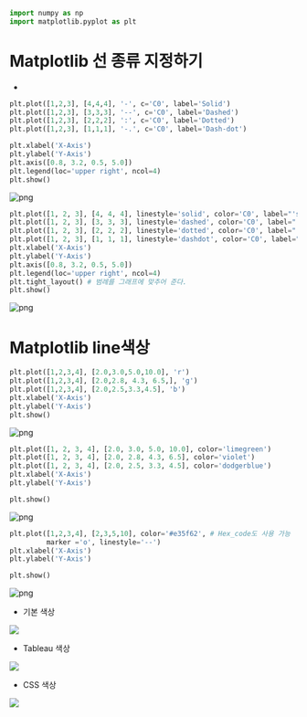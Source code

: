 ```python
import numpy as np
import matplotlib.pyplot as plt
```

# Matplotlib 선 종류 지정하기
- 


```python
plt.plot([1,2,3], [4,4,4], '-', c='C0', label='Solid')
plt.plot([1,2,3], [3,3,3], '--', c='C0', label='Dashed')
plt.plot([1,2,3], [2,2,2], ':', c='C0', label='Dotted')
plt.plot([1,2,3], [1,1,1], '-.', c='C0', label='Dash-dot')

plt.xlabel('X-Axis')
plt.ylabel('Y-Axis')
plt.axis([0.8, 3.2, 0.5, 5.0])
plt.legend(loc='upper right', ncol=4)
plt.show()

```


![png](Matplotlib_4_files/Matplotlib_4_2_0.png)



```python
plt.plot([1, 2, 3], [4, 4, 4], linestyle='solid', color='C0', label="'solid'")
plt.plot([1, 2, 3], [3, 3, 3], linestyle='dashed', color='C0', label="'dashed'")
plt.plot([1, 2, 3], [2, 2, 2], linestyle='dotted', color='C0', label="'dotted'")
plt.plot([1, 2, 3], [1, 1, 1], linestyle='dashdot', color='C0', label="'dashdot'")
plt.xlabel('X-Axis')
plt.ylabel('Y-Axis')
plt.axis([0.8, 3.2, 0.5, 5.0])
plt.legend(loc='upper right', ncol=4)
plt.tight_layout() # 범례를 그래프에 맞추어 준다.
plt.show()
```


![png](Matplotlib_4_files/Matplotlib_4_3_0.png)


# Matplotlib line색상  


```python
plt.plot([1,2,3,4], [2.0,3.0,5.0,10.0], 'r')
plt.plot([1,2,3,4], [2.0,2.8, 4.3, 6.5,], 'g')
plt.plot([1,2,3,4], [2.0,2.5,3.3,4.5], 'b')
plt.xlabel('X-Axis')
plt.ylabel('Y-Axis')
plt.show()
```


![png](Matplotlib_4_files/Matplotlib_4_5_0.png)



```python
plt.plot([1, 2, 3, 4], [2.0, 3.0, 5.0, 10.0], color='limegreen')
plt.plot([1, 2, 3, 4], [2.0, 2.8, 4.3, 6.5], color='violet')
plt.plot([1, 2, 3, 4], [2.0, 2.5, 3.3, 4.5], color='dodgerblue')
plt.xlabel('X-Axis')
plt.ylabel('Y-Axis')

plt.show()
```


![png](Matplotlib_4_files/Matplotlib_4_6_0.png)



```python
plt.plot([1,2,3,4], [2,3,5,10], color='#e35f62', # Hex_code도 사용 가능
         marker ='o', linestyle='--') 
plt.xlabel('X-Axis')
plt.ylabel('Y-Axis')

plt.show()
```


![png](Matplotlib_4_files/Matplotlib_4_7_0.png)


- 기본 색상
<img src = https://wikidocs.net/images/page/92085/set_color_04.PNG>

- Tableau 색상

<img src = https://wikidocs.net/images/page/92085/set_color_07.PNG>

- CSS 색상 
<img src = https://wikidocs.net/images/page/92085/set_color_05.PNG>


```python

```
